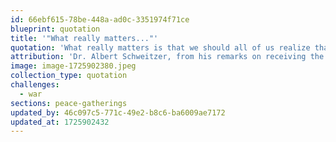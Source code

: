 ```yaml
---
id: 66ebf615-78be-448a-ad0c-3351974f71ce
blueprint: quotation
title: '"What really matters..."'
quotation: 'What really matters is that we should all of us realize that we are guilty of inhumanity. The horror of this realization should shake us out of our lethargy so that we can direct our hopes and our intentions to the coming of an era in which war will have no place.'
attribution: 'Dr. Albert Schweitzer, from his remarks on receiving the Nobel Peace prize in 1952.'
image: image-1725902380.jpeg
collection_type: quotation
challenges:
  - war
sections: peace-gatherings
updated_by: 46c097c5-771c-49e2-b8c6-ba6009ae7172
updated_at: 1725902432
---
```

